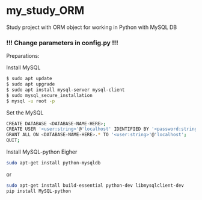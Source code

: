 # my_study_ORM
Study project with ORM object for working in Python with MySQL DB

### !!! Change parameters in config.py !!!

Preparations:

Install MySQL
``` bash
$ sudo apt update
$ sudo apt upgrade
$ sudo apt install mysql-server mysql-client
$ sudo mysql_secure_installation
$ mysql -u root -p
```

Set the MySQL
``` bash
CREATE DATABASE <DATABASE-NAME-HERE>;
CREATE USER '<user:string>'@'localhost' IDENTIFIED BY '<password:string>';
GRANT ALL ON <DATABASE-NAME-HERE>.* TO '<user:string>'@'localhost';
QUIT;
```

Install MySQL-python
Eigher 
``` bash
sudo apt-get install python-mysqldb
```
or
``` bash
sudo apt-get install build-essential python-dev libmysqlclient-dev
pip install MySQL-python
```
